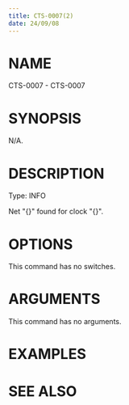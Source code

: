 ```yaml
---
title: CTS-0007(2)
date: 24/09/08
---
```


# NAME

CTS-0007 - CTS-0007

# SYNOPSIS

N/A.

# DESCRIPTION

Type: INFO

Net \"{}\" found for clock \"{}\".

# OPTIONS

This command has no switches.

# ARGUMENTS

This command has no arguments.

# EXAMPLES

# SEE ALSO
